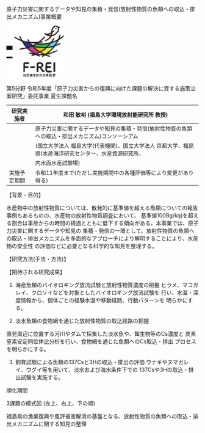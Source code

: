 原子力災害に関するデータや知見の集積・発信(放射性物質の魚類への取込・排出メカニズム)事業概要

![](_page_0_Picture_1.jpeg)

第5分野 令和5年度「原子力災害からの復興に向けた課題の解決に資する施策立案研究」委託事業 夏生課題名

| 研究実施者 | 和田 敏裕 (福島大学環境放射能研究所 教授) |
| --- | --- |
|  | 原子力災害に関するデータや知見の集積・発信(放射性物質の魚類への取込・排出メカニズム)コンソーシアム |
|  | (国立大学法人 福島大学(代表機関)、国立大学法人 京都大学、福島県(水産海洋研究センター、水産資源研究所、 |
|  | 内水面水産試験場) |
| 実施予定期間 | 令和11年度まで(ただし実施期間中の各種評価等により変更があり得る) |

【背景・目的】

水産物中の放射性物質については、散発的に基準値を超える魚類についての報告事例もあるものの、水産物の放射性物質調査において、 基準値100Bg/kq)を超える割合は事故からの時間の経過とともに低下する傾向がある。本事業では、原子力災害に関するデータや知見の 集積・発信の一環として、放射性物質の魚類への取込・排出メカニズムを多面的なアプローチにより解明することにより、水産物の安全性 の評価などに必要となる科学的な知見を整理する。

【研究方法(手法・方法)】

【期待される研究成果】

1. 海産魚類のバイオロギング放流試験と放射性物質濃度の把握 ヒラメ、マコガレイ、クロソイなどを対象としたバイオロギング放流試験を 行い、水温・深度情報から、個体ごとの経験水温や移動経路、行動パターンを 明らかにする。

2. 淡水魚類の食物網を通じた放射性物質の取込経路の把握

原発周辺に位置する河川やダムで採集した淡水魚や、餌生物等のCs濃度と 炭素窒素安定同位体比分析を行い、食物網を通じた魚類へのCs取込・排出 プロセスを明らかにする。

3. 飼育試験による魚類の137Csと3Hの取込・排出の評価 ウナギやヌマガレイ、ウグイ等を用いて、淡水および海水条件下での 137Csや3Hの取込・排出試験を実施する。

順化期間

3課題の模式図 (左上、右上、下の順)

福島県の漁業復興や風評被害解消の基盤となる、放射性物質の魚類への取込・排出メカニズムに関する知見の整理

